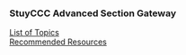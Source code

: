 ### StuyCCC Advanced Section Gateway

[List of Topics](/Advanced/Topics)  
[Recommended Resources](/Advanced/Resources)